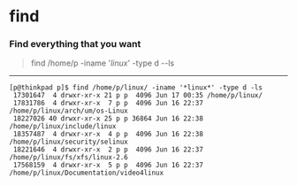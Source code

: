# find

### Find everything that you want

> find /home/p -iname '*linux*' -type d --ls

---

```
[p@thinkpad p]$ find /home/p/linux/ -iname '*linux*' -type d -ls
 17301647  4 drwxr-xr-x 21 p p  4096 Jun 17 00:35 /home/p/linux/
 17831786  4 drwxr-xr-x  7 p p  4096 Jun 16 22:37 /home/p/linux/arch/um/os-Linux
 18227026 40 drwxr-xr-x 25 p p 36864 Jun 16 22:38 /home/p/linux/include/linux
 18357487  4 drwxr-xr-x  4 p p  4096 Jun 16 22:38 /home/p/linux/security/selinux
 18221646  4 drwxr-xr-x  2 p p  4096 Jun 16 22:37 /home/p/linux/fs/xfs/linux-2.6
 17568159  4 drwxr-xr-x  5 p p  4096 Jun 16 22:37 /home/p/linux/Documentation/video4linux
```

